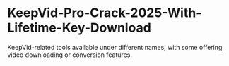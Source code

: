 # KeepVid-Pro-Crack-2025-With-Lifetime-Key-Download
KeepVid-related tools available under different names, with some offering video downloading or conversion features.
